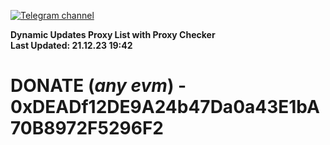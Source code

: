 [![Telegram channel](https://img.shields.io/endpoint?url=https://runkit.io/damiankrawczyk/telegram-badge/branches/master?url=https://t.me/n4z4v0d)](https://t.me/n4z4v0d) 

**Dynamic Updates Proxy List with Proxy Checker**  
**Last Updated: 21.12.23 19:42**

# DONATE (_any evm_) - 0xDEADf12DE9A24b47Da0a43E1bA70B8972F5296F2
